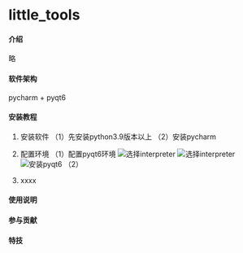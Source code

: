 # little_tools

#### 介绍
略

#### 软件架构
pycharm + pyqt6


#### 安装教程

1.  安装软件
（1）先安装python3.9版本以上
（2）安装pycharm

2.  配置环境
（1）配置pyqt6环境
![选择interpreter](https://foruda.gitee.com/images/1663588903605263901/3ceebd05_10497968.png "屏幕截图")
![选择interpreter](https://foruda.gitee.com/images/1663589066150605749/1fec7fb8_10497968.png "屏幕截图")
![安装pyqt6](https://foruda.gitee.com/images/1663589095927706363/f342bb5b_10497968.png "屏幕截图")
（2）
3.  xxxx

#### 使用说明


#### 参与贡献



#### 特技


